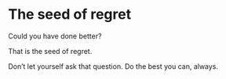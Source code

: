 # The seed of regret


Could you have done better?

That is the seed of regret.

Don’t let yourself ask that question. Do the best you can, always.

